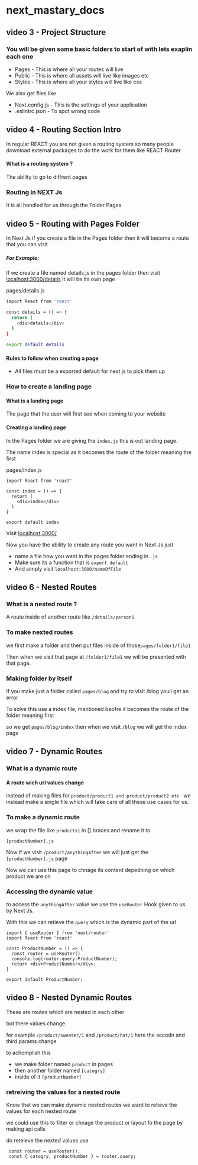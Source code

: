 # next_mastary_docs


## video 3 - Project Structure

### You will be given some basic folders to start of with lets exaplin each one

- Pages - This is where all your routes will live
- Public - This is where all assets will live like images etc
- Styles - This is where all your styles will live like css 

We also get files like 
- Next.config.js - This is the settings of your application
- .eslintrc.json - To spot wrong code

## video 4 - Routing Section Intro

In regular REACT you are not given a routing system so many people download external packages to do the work for them like 
REACT Router

#### What is a routing system ?

The ability to go to diffrent pages

### Routing in NEXT Js

It is all handled for us through the Folder Pages

## video 5 - Routing with Pages Folder

In Next Js if you create a file in the Pages folder then it will become a route that you can visit

##### For Example:

If we create a file named details.js in the pages folder then visit [localhost:3000/details](http://localhost:3000/details) It will be 
its own page

pages/details.js
```bash
import React from 'react'

const details = () => {
  return (
    <div>details</div>
  )
}

export default details
```
#### Rules to follow when creating a page
- All files must be a exported default for next js to pick them up

### How to create a landing page

#### What is a landing page
The page that the user will first see when coming to your website

#### Creating a landing page

In the Pages folder we are giving the ``` index.js ``` this is out landing page.

The name index is special as it becomes the route of the folder meaning the first

pages/index.js
```
import React from 'react'

const index = () => {
  return (
    <div>index</div>
  )
}

export default index
```

Visit [localhost:3000/](http://localhost:3000/)

Now you have the ability to create any route you want in Next Js just

- name a file how you want in the pages folder ending in ```.js```
- Make sure its a function that is ```export default ```
- And simply visit ```localhost:3000/nameOfFile ```


## video 6 - Nested Routes

### What is a nested route ?

A route inside of another route like ``` /details/person1 ```

### To make nexted routes 

 we first make a folder and then put files inside of those```pages/folder1/file1```

Then when we visit that page at ```/folder1/file1``` we will be presented with that page.

### Making folder by itself

If you make just a folder called ```pages/blog``` and try to visit /blog youll get an error

To solve this use a index file, mentioned beofre it becomes the route of the folder meaning first

so we get ```pages/blog/index``` then when we visit ```/blog``` we will get the index page


## video 7 - Dynamic Routes

### What is a dynamic route

#### A route wich url values change

instead of making files for ```product/product1 and product/product2 etc ``` we instead make a single file which
will take care of all these use cases for us.

### To make a dynamic route 

we wrap the file like ```products1``` in [] braces and rename it to

```[productNumber].js```

Now if we visit ```/product/anythingAfter``` we will just get the ```[productNumber].js``` page

Now we can use this page to chnage its content depedning on which product we are on 

### Accessing the dynamic value

to access the ```anythingAfter``` value we use the ```useRouter``` Hook given to us by Next Js.

With this we can retieve the ```query``` which is the dynamic part of the url

```
import { useRouter } from 'next/router'
import React from 'react'

const ProductNumber = () => {
  const router = useRouter()
  console.log(router.query.ProductNumber);
  return <div>ProductNumber</div>;
}

export default ProductNumber;
```



## video 8 - Nested Dynamic Routes

These are routes which are nested in each other

but there values change

for example ```/product/sweater/1``` and ```/product/hat/1``` here the secodn and third params change

to achomplish this 
- we make folder named ```product``` in pages
- then another folder named ```[catogry]``` 
- inside of it ```[productNumber]```


### retreiving the values for a nested route

Know that we can make dynamic nested routes we want to retieve the values for each nested route

we could use this to filter or chnage the product or layout fo the page by making api calls

do reteieve the nexted values use 

```
 const router = useRouter();
 const { catogry, productNumber } = router.query;
```
